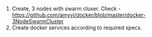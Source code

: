 1. Create, 3 nodes with swarm cluser. Check -  https://github.com/amyvi/docker/blob/master/docker-3NodeSwarmCluster
2. Create docker services according to required specs.

